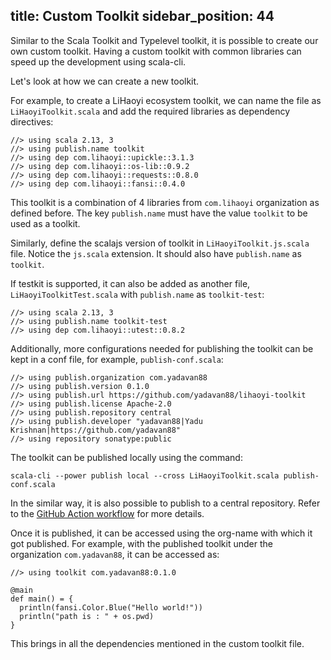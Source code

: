 title: Custom Toolkit
sidebar_position: 44
---
Similar to the Scala Toolkit and Typelevel toolkit, it is possible to create our own custom toolkit. 
Having a custom toolkit with common libraries can speed up the development using scala-cli. 

Let's look at how we can create a new toolkit. 

For example, to create a LiHaoyi ecosystem toolkit, we can name the file as `LiHaoyiToolkit.scala` and add the required libraries as dependency directives:

```
//> using scala 2.13, 3
//> using publish.name toolkit
//> using dep com.lihaoyi::upickle::3.1.3
//> using dep com.lihaoyi::os-lib::0.9.2
//> using dep com.lihaoyi::requests::0.8.0
//> using dep com.lihaoyi::fansi::0.4.0
``` 
This toolkit is a combination of 4 libraries from `com.lihaoyi` organization as defined before. The key `publish.name` must have the value `toolkit` to be used as a toolkit. 

Similarly, define the scalajs version of toolkit in `LiHaoyiToolkit.js.scala` file. Notice the `js.scala` extension. It should also have `publish.name` as `toolkit`. 

If testkit is supported, it can also be added as another file, `LiHaoyiToolkitTest.scala` with `publish.name` as `toolkit-test`:
```
//> using scala 2.13, 3
//> using publish.name toolkit-test
//> using dep com.lihaoyi::utest::0.8.2
```

Additionally, more configurations needed for publishing the toolkit can be kept in a conf file, for example, `publish-conf.scala`:
```
//> using publish.organization com.yadavan88
//> using publish.version 0.1.0
//> using publish.url https://github.com/yadavan88/lihaoyi-toolkit
//> using publish.license Apache-2.0
//> using publish.repository central
//> using publish.developer "yadavan88|Yadu Krishnan|https://github.com/yadavan88"
//> using repository sonatype:public
```

The toolkit can be published locally using the command:
```
scala-cli --power publish local --cross LiHaoyiToolkit.scala publish-conf.scala
```

In the similar way, it is also possible to publish to a central repository. Refer to the [GitHub Action workflow](https://github.com/scala/toolkit/blob/main/.github/workflows/deploy.yaml) for more details.

Once it is published, it can be accessed using the org-name with which it got published. For example, with the published toolkit under the organization `com.yadavan88`, it can be accessed as:

```
//> using toolkit com.yadavan88:0.1.0

@main
def main() = {
  println(fansi.Color.Blue("Hello world!"))
  println("path is : " + os.pwd)
}

```
This brings in all the dependencies mentioned in the custom toolkit file.
